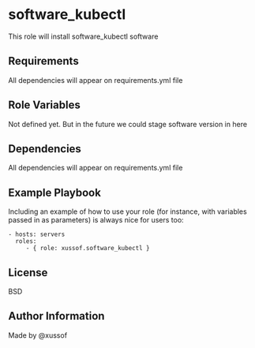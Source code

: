 software_kubectl
=========

This role will install software_kubectl software

Requirements
------------

All dependencies will appear on requirements.yml file

Role Variables
--------------

Not defined yet. But in the future we could stage software version in here

Dependencies
------------

All dependencies will appear on requirements.yml file

Example Playbook
----------------

Including an example of how to use your role (for instance, with variables passed in as parameters) is always nice for users too:

    - hosts: servers
      roles:
         - { role: xussof.software_kubectl }

License
-------

BSD

Author Information
------------------
Made by @xussof
